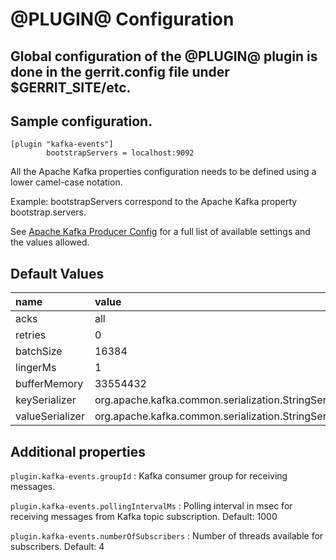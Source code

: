 
@PLUGIN@ Configuration
=========================

Global configuration of the @PLUGIN@ plugin is done in the gerrit.config file under $GERRIT_SITE/etc.
--------------------

## Sample configuration.

```
[plugin "kafka-events"]
        bootstrapServers = localhost:9092
```

All the Apache Kafka properties configuration needs to
be defined using a lower camel-case notation.

Example: bootstrapServers correspond to the Apache Kafka property
bootstrap.servers.

See [Apache Kafka Producer Config](http://kafka.apache.org/documentation.html#producerconfigs)
for a full list of available settings and the values allowed.

Default Values
-----------------

|name                 | value
|:--------------------|:------------------
| acks                | all
| retries             | 0
| batchSize           | 16384
| lingerMs            | 1
| bufferMemory        | 33554432
| keySerializer       | org.apache.kafka.common.serialization.StringSerializer
| valueSerializer     | org.apache.kafka.common.serialization.StringSerializer

Additional properties
---------------------

`plugin.kafka-events.groupId`
:	Kafka consumer group for receiving messages.

`plugin.kafka-events.pollingIntervalMs`
:	Polling interval in msec for receiving messages from Kafka topic subscription.
	Default: 1000

`plugin.kafka-events.numberOfSubscribers`
:	Number of threads available for subscribers.
	Default: 4